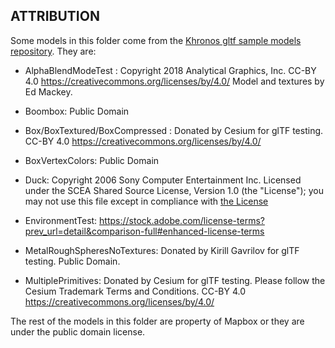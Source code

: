ATTRIBUTION
-----------

Some models in this folder come from the [Khronos gltf sample models repository](https://github.com/KhronosGroup/glTF-Sample-Models). They are:

* AlphaBlendModeTest : Copyright 2018 Analytical Graphics, Inc. CC-BY 4.0 https://creativecommons.org/licenses/by/4.0/ Model and textures by Ed Mackey.

* Boombox: Public Domain

* Box/BoxTextured/BoxCompressed : Donated by Cesium for glTF testing. CC-BY 4.0 https://creativecommons.org/licenses/by/4.0/

* BoxVertexColors: Public Domain

* Duck: Copyright 2006 Sony Computer Entertainment Inc. Licensed under the SCEA Shared Source License, Version 1.0 (the "License"); you may not use this file except in compliance with [the License](https://web.archive.org/web/20160320123355/http://research.scea.com/scea_shared_source_license.html)

* EnvironmentTest: https://stock.adobe.com/license-terms?prev_url=detail&comparison-full#enhanced-license-terms

* MetalRoughSpheresNoTextures: Donated by Kirill Gavrilov for glTF testing. Public Domain.

* MultiplePrimitives: Donated by Cesium for glTF testing. Please follow the Cesium Trademark Terms and Conditions. CC-BY 4.0 https://creativecommons.org/licenses/by/4.0/


The rest of the models in this folder are property of Mapbox or they are under the public domain license.
